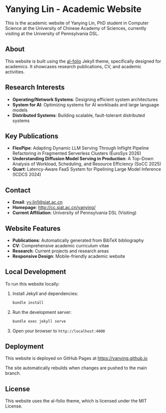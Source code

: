 # Yanying Lin - Academic Website

This is the academic website of Yanying Lin, PhD student in Computer Science at the University of Chinese Academy of Sciences, currently visiting at the University of Pennsylvania DSL.

## About

This website is built using the [al-folio](https://github.com/alshedivat/al-folio) Jekyll theme, specifically designed for academics. It showcases research publications, CV, and academic activities.

## Research Interests

- **Operating/Network Systems**: Designing efficient system architectures
- **System for AI**: Optimizing systems for AI workloads and large language models
- **Distributed Systems**: Building scalable, fault-tolerant distributed systems

## Key Publications

- **FlexPipe**: Adapting Dynamic LLM Serving Through Inflight Pipeline Refactoring in Fragmented Serverless Clusters (EuroSys 2026)
- **Understanding Diffusion Model Serving in Production**: A Top-Down Analysis of Workload, Scheduling, and Resource Efficiency (SoCC 2025)
- **Quart**: Latency-Aware FaaS System for Pipelining Large Model Inference (ICDCS 2024)

## Contact

- **Email**: yy.lin1@siat.ac.cn
- **Homepage**: http://cc.siat.ac.cn/yanying/
- **Current Affiliation**: University of Pennsylvania DSL (Visiting)

## Website Features

- **Publications**: Automatically generated from BibTeX bibliography
- **CV**: Comprehensive academic curriculum vitae
- **Research**: Current projects and research areas
- **Responsive Design**: Mobile-friendly academic website

## Local Development

To run this website locally:

1. Install Jekyll and dependencies:
   ```bash
   bundle install
   ```

2. Run the development server:
   ```bash
   bundle exec jekyll serve
   ```

3. Open your browser to `http://localhost:4000`

## Deployment

This website is deployed on GitHub Pages at https://yanying.github.io

The site automatically rebuilds when changes are pushed to the main branch.

## License

This website uses the al-folio theme, which is licensed under the MIT License.